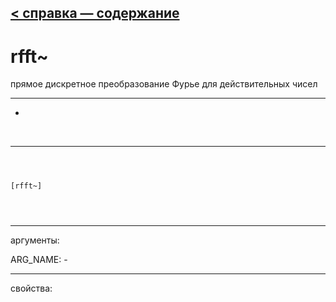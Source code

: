 [< справка — содержание](ceammc_lib.html)
---

# rfft~


прямое дискретное преобразование Фурье для действительных чисел

---

-
<br>


---


```



[rfft~]


            
```

---
аргументы:

ARG_NAME: -<br>

---
свойства:


